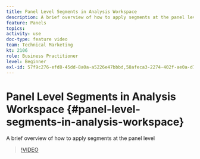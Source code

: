 ```yaml
---
title: Panel Level Segments in Analysis Workspace
description: A brief overview of how to apply segments at the panel level
feature: Panels
topics: 
activity: use
doc-type: feature video
team: Technical Marketing
kt: 2106
role: Business Practitioner
level: Beginner
exl-id: 57f9c276-efd8-45dd-8a0a-a5226e47bbbd,58afeca3-2274-402f-ae0a-d781efbb84f5,58afeca3-2274-402f-ae0a-d781efbb84f5,57f9c276-efd8-45dd-8a0a-a5226e47bbbd
---
```

# Panel Level Segments in Analysis Workspace {#panel-level-segments-in-analysis-workspace}

A brief overview of how to apply segments at the panel level

>[!VIDEO](https://video.tv.adobe.com/v/24032/?quality=12)
